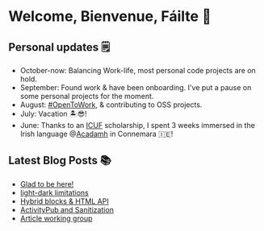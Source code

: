 # Welcome, Bienvenue, Fáilte 👋

## Personal updates 🗒
- October-now: Balancing Work-life, most personal code projects are on hold.
- September: Found work & have been onboarding. I've put a pause on some personal projects for the moment.
- August: [#OpenToWork](https://www.linkedin.com/in/django-doucet/), & contributing to OSS projects.
- July: Vacation 🏝😎!
- June: Thanks to an [ICUF](https://www.icuf.ie/) scholarship, I spent 3 weeks immersed in the Irish language @[Acadamh](https://www.acadamh.ie/) in Connemara 🇮🇪!


## Latest Blog Posts 📚
<!-- BLOG-POST-LIST:START -->
- [Glad to be here!](https://mediaformat.org/2025/07/glad-to-be-here-wpyeg/)
- [light-dark limitations](https://mediaformat.org/2025/03/light-dark-limitations/)
- [Hybrid blocks &amp; HTML API](https://mediaformat.org/2024/08/hybrid-blocks-html-api/)
- [ActivityPub and Sanitization](https://mediaformat.org/2024/07/activitypub-and-sanitization/)
- [Article working group](https://mediaformat.org/2024/02/article-working-group/)
<!-- BLOG-POST-LIST:END -->
